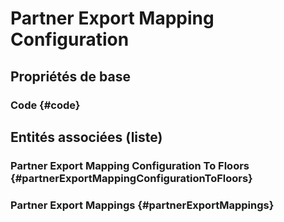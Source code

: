 <!--- THIS FILE IS GENERATED PLEASE DO NOT EDIT IT DIRECTLY --->
#  Partner Export Mapping Configuration



## Propriétés de base

### Code {#code}
        




## Entités associées (liste)

###  Partner Export Mapping Configuration To Floors {#partnerExportMappingConfigurationToFloors}
        

###  Partner Export Mappings {#partnerExportMappings}
        




